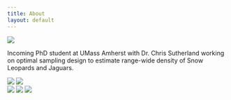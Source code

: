 ```yaml
---
title: About
layout: default
---
```


<div class="row content-row">
<div class="col-12 col-sm-4">
    <img src="{{ site.baseurl }}/images/UMass.jpg">
</div>
<div class="col-12 col-sm-8">
    <p>Incoming PhD student at UMass Amherst with Dr. Chris Sutherland working on optimal sampling design to estimate range-wide density of Snow Leopards and Jaguars.</p>
</div>
</div>
<div class="row content-row">
<div class="col-12 col-sm-4">
    <img src="{{ site.baseurl }}/images/collabs/Cornell.png">
    <img src="{{ site.baseurl }}/images/collabs/CLO.png">
</div>
</div>
<div class="row content-row">
<div class="col-12 col-sm-8">
    <img src="{{ site.baseurl }}/images/collabs/Umass.png">
    <img src="{{ site.baseurl }}/images/collabs/SDZ.png">
    <img src="{{ site.baseurl }}/images/collabs/MassWildlife.png">
</div>
